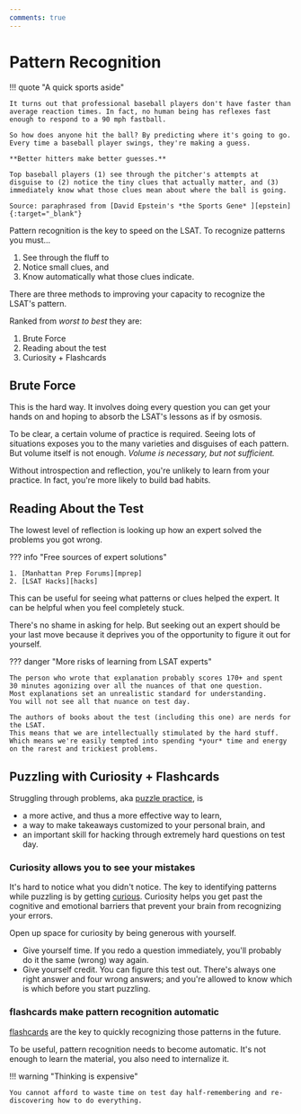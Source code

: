 ```yaml
---
comments: true
---
```


# Pattern Recognition

!!! quote "A quick sports aside"

    It turns out that professional baseball players don't have faster than average reaction times. In fact, no human being has reflexes fast enough to respond to a 90 mph fastball. 
    
    So how does anyone hit the ball? By predicting where it's going to go. Every time a baseball player swings, they're making a guess.
    
    **Better hitters make better guesses.**
    
    Top baseball players (1) see through the pitcher's attempts at disguise to (2) notice the tiny clues that actually matter, and (3) immediately know what those clues mean about where the ball is going.

    Source: paraphrased from [David Epstein's *the Sports Gene* ][epstein]{:target="_blank"}

Pattern recognition is the key to speed on the LSAT.
To recognize patterns you must...

1. See through the fluff to
1. Notice small clues, and
1. Know automatically what those clues indicate.

There are three methods to improving your capacity to recognize the LSAT's pattern.

Ranked from *worst to best* they are:

1. Brute Force
1. Reading about the test
1. Curiosity + Flashcards

## Brute Force

This is the hard way.
It involves doing every question you can get your hands on and hoping to absorb the LSAT's lessons as if by osmosis.

To be clear, a certain volume of practice is required.
Seeing lots of situations exposes you to the many varieties and disguises of each pattern.
But volume itself is not enough.
*Volume is necessary, but not sufficient.*

Without introspection and reflection, you're unlikely to learn from your practice.
In fact, you're more likely to build bad habits.

## Reading About the Test

The lowest level of reflection is looking up how an expert solved the problems you got wrong.

??? info "Free sources of expert solutions"

    1. [Manhattan Prep Forums][mprep]
    2. [LSAT Hacks][hacks]

This can be useful for seeing what patterns or clues helped the expert. It can be helpful when you feel completely stuck.

There's no shame in asking for help. But seeking out an expert should be your last move because it deprives you of the opportunity to figure it out for yourself.

??? danger "More risks of learning from LSAT experts"

    The person who wrote that explanation probably scores 170+ and spent 30 minutes agonizing over all the nuances of that one question.
    Most explanations set an unrealistic standard for understanding.
    You will not see all that nuance on test day.

    The authors of books about the test (including this one) are nerds for the LSAT.
    This means that we are intellectually stimulated by the hard stuff. 
    Which means we're easily tempted into spending *your* time and energy on the rarest and trickiest problems.

## Puzzling with Curiosity + Flashcards

Struggling through problems, aka [puzzle practice][puzzle], is

- a more active, and thus a more effective way to learn,
- a way to make takeaways customized to your personal brain, and
- an important skill for hacking through extremely hard questions on test day.

### Curiosity allows you to see your mistakes

It's hard to notice what you didn't notice.
The key to identifying patterns while puzzling is by getting [curious].
Curiosity helps you get past the cognitive and emotional barriers that prevent your brain from recognizing your errors.

Open up space for curiosity by being generous with yourself.

- Give yourself time. If you redo a question immediately, you'll probably do it the same (wrong) way again.
- Give yourself credit. You can figure this test out. There's always one right answer and four wrong answers; and you're allowed to know which is which before you start puzzling.

### flashcards make pattern recognition automatic

[flashcards] are the key to quickly recognizing those patterns in the future.

To be useful, pattern recognition needs to become automatic. It's not enough to learn the material, you also need to internalize it.

!!! warning "Thinking is expensive"

    You cannot afford to waste time on test day half-remembering and re-discovering how to do everything.

[epstein]: https://davidepstein.com/david-epstein-the-sports-gene/
[puzzle]: practice.md#puzzle-practice
[curious]: curious.md
[flashcards]: flashcards.md
[mprep]: https://www.manhattanprep.com/lsat/forums/
[hacks]: https://lsathacks.com/explanations/

